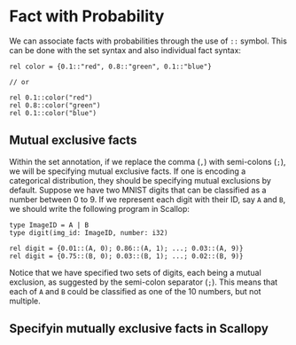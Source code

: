 # Fact with Probability

We can associate facts with probabilities through the use of `::` symbol.
This can be done with the set syntax and also individual fact syntax:

``` scl
rel color = {0.1::"red", 0.8::"green", 0.1::"blue"}

// or

rel 0.1::color("red")
rel 0.8::color("green")
rel 0.1::color("blue")
```

## Mutual exclusive facts

Within the set annotation, if we replace the comma (`,`) with semi-colons (`;`), we will be specifying mutual exclusive facts.
If one is encoding a categorical distribution, they should be specifying mutual exclusions by default.
Suppose we have two MNIST digits that can be classified as a number between 0 to 9.
If we represent each digit with their ID, say `A` and `B`, we should write the following program in Scallop:

``` scl
type ImageID = A | B
type digit(img_id: ImageID, number: i32)

rel digit = {0.01::(A, 0); 0.86::(A, 1); ...; 0.03::(A, 9)}
rel digit = {0.75::(B, 0); 0.03::(B, 1); ...; 0.02::(B, 9)}
```

Notice that we have specified two sets of digits, each being a mutual exclusion, as suggested by the semi-colon separator (`;`).
This means that each of `A` and `B` could be classified as one of the 10 numbers, but not multiple.

## Specifyin mutually exclusive facts in Scallopy
